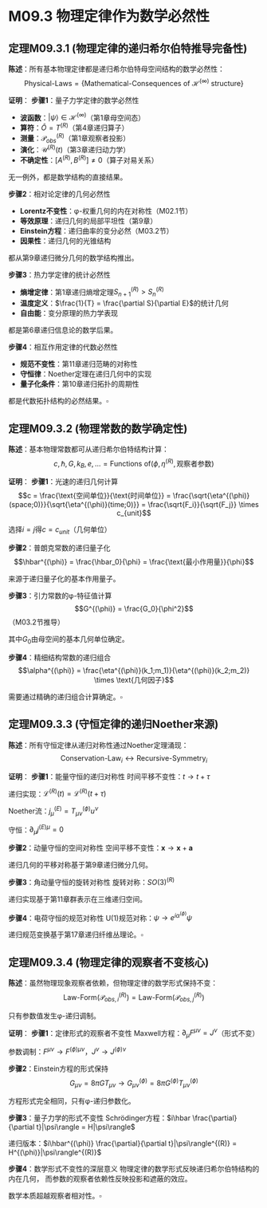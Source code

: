 # M09.3 物理定律作为数学必然性

## 定理M09.3.1 (物理定律的递归希尔伯特推导完备性)

**陈述**：所有基本物理定律都是递归希尔伯特母空间结构的数学必然性：
$$\text{Physical-Laws} = \{\text{Mathematical-Consequences of } \mathcal{H}^{(\infty)} \text{ structure}\}$$

**证明**：
**步骤1**：量子力学定律的数学必然性
- **波函数**：$|\psi\rangle \in \mathcal{H}^{(\infty)}$（第1章母空间态）
- **算符**：$\hat{O} = T^{(R)}$（第4章递归算子）
- **测量**：$\mathcal{P}_{obs}^{(R)}$（第1章观察者投影）
- **演化**：$\mathcal{U}^{(R)}(t)$（第3章递归动力学）
- **不确定性**：$[A^{(R)}, B^{(R)}] \neq 0$（算子对易关系）

无一例外，都是数学结构的直接结果。

**步骤2**：相对论定律的几何必然性
- **Lorentz不变性**：φ-权重几何的内在对称性（M02.1节）
- **等效原理**：递归几何的局部平坦性（第9章）
- **Einstein方程**：递归曲率的变分必然（M03.2节）
- **因果性**：递归几何的光锥结构

都从第9章递归微分几何的数学结构推出。

**步骤3**：热力学定律的统计必然性
- **熵增定律**：第1章递归熵增定理$S_{n+1}^{(R)} > S_n^{(R)}$
- **温度定义**：$\frac{1}{T} = \frac{\partial S}{\partial E}$的统计几何
- **自由能**：变分原理的热力学表现

都是第6章递归信息论的数学后果。

**步骤4**：相互作用定律的代数必然性
- **规范不变性**：第11章递归范畴的对称性
- **守恒律**：Noether定理在递归几何中的实现
- **量子化条件**：第10章递归拓扑的周期性

都是代数拓扑结构的必然结果。$\square$

## 定理M09.3.2 (物理常数的数学确定性)

**陈述**：基本物理常数都可从递归希尔伯特结构计算：
$$c, \hbar, G, k_B, e, ... = \text{Functions of}(\phi, \eta^{(R)}, \text{观察者参数})$$

**证明**：
**步骤1**：光速的递归几何计算
$$c = \frac{\text{空间单位}}{\text{时间单位}} = \frac{\sqrt{\eta^{(\phi)}(space;0)}}{\sqrt{\eta^{(\phi)}(time;0)}} = \frac{\sqrt{F_i}}{\sqrt{F_j}} \times c_{unit}$$

选择$i=j$得$c = c_{unit}$（几何单位）

**步骤2**：普朗克常数的递归量子化
$$\hbar^{(\phi)} = \frac{\hbar_0}{\phi} = \frac{\text{最小作用量}}{\phi}$$

来源于递归量子化的基本作用量子。

**步骤3**：引力常数的φ-特征值计算
$$G^{(\phi)} = \frac{G_0}{\phi^2}$$（M03.2节推导）

其中$G_0$由母空间的基本几何单位确定。

**步骤4**：精细结构常数的递归组合
$$\alpha^{(\phi)} = \frac{\eta^{(\phi)}(k_1;m_1)}{\eta^{(\phi)}(k_2;m_2)} \times \text{几何因子}$$

需要通过精确的递归组合计算确定。$\square$

## 定理M09.3.3 (守恒定律的递归Noether来源)

**陈述**：所有守恒定律从递归对称性通过Noether定理涌现：
$$\text{Conservation-Law}_i \leftrightarrow \text{Recursive-Symmetry}_i$$

**证明**：
**步骤1**：能量守恒的递归对称性
时间平移不变性：$t \to t + \tau$

递归实现：$\mathcal{L}^{(R)}(t) = \mathcal{L}^{(R)}(t + \tau)$

Noether流：$j_\mu^{(E)} = T_{\mu\nu}^{(\phi)} u^\nu$

守恒：$\partial_\mu j^{(E)\mu} = 0$

**步骤2**：动量守恒的空间对称性
空间平移不变性：$\mathbf{x} \to \mathbf{x} + \mathbf{a}$

递归几何的平移对称基于第9章递归微分几何。

**步骤3**：角动量守恒的旋转对称性
旋转对称：$SO(3)^{(R)}$

递归实现基于第11章群表示在三维递归空间。

**步骤4**：电荷守恒的规范对称性
U(1)规范对称：$\psi \to e^{i\alpha^{(\phi)}} \psi$

递归规范变换基于第17章递归纤维丛理论。$\square$

## 定理M09.3.4 (物理定律的观察者不变核心)

**陈述**：虽然物理现象观察者依赖，但物理定律的数学形式保持不变：
$$\text{Law-Form}(\mathcal{P}_{obs,i}^{(R)}) = \text{Law-Form}(\mathcal{P}_{obs,j}^{(R)})$$

只有参数值发生φ-递归调制。

**证明**：
**步骤1**：定律形式的观察者不变性
Maxwell方程：$\partial_\mu F^{\mu\nu} = J^\nu$（形式不变）

参数调制：$F^{\mu\nu} \to F^{(\phi)\mu\nu}$，$J^\nu \to J^{(\phi)\nu}$

**步骤2**：Einstein方程的形式保持
$$G_{\mu\nu} = 8\pi G T_{\mu\nu} \to G_{\mu\nu}^{(\phi)} = 8\pi G^{(\phi)} T_{\mu\nu}^{(\phi)}$$

方程形式完全相同，只有φ-递归参数化。

**步骤3**：量子力学的形式不变性
Schrödinger方程：$i\hbar \frac{\partial}{\partial t}|\psi\rangle = H|\psi\rangle$

递归版本：$i\hbar^{(\phi)} \frac{\partial}{\partial t}|\psi\rangle^{(R)} = H^{(\phi)}|\psi\rangle^{(R)}$

**步骤4**：数学形式不变性的深层意义
物理定律的数学形式反映递归希尔伯特结构的内在几何，
而参数的观察者依赖性反映投影和遮蔽的效应。

数学本质超越观察者相对性。$\square$